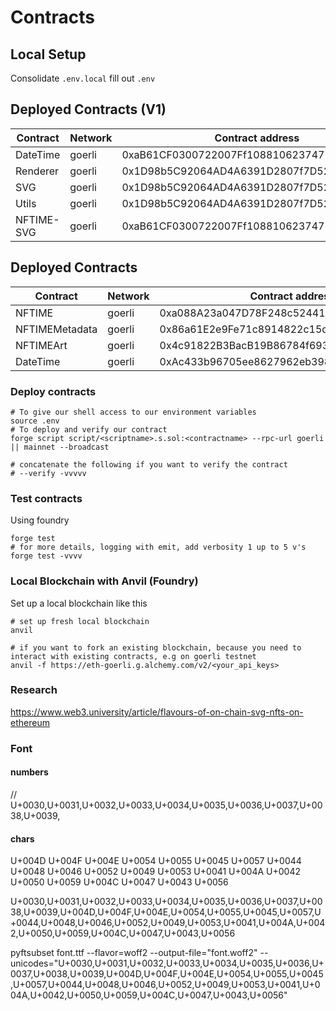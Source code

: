 # Contracts

## Local Setup

Consolidate `.env.local` fill out `.env`

## Deployed Contracts (V1)

| Contract   | Network | Contract address                           |
| ---------- | ------- | ------------------------------------------ |
| DateTime   | goerli  | 0xaB61CF0300722007Ff10881062374776E13a097c |
| Renderer   | goerli  | 0x1D98b5C92064AD4A6391D2807f7D526b9aFF1b8B |
| SVG        | goerli  | 0x1D98b5C92064AD4A6391D2807f7D526b9aFF1b8B |
| Utils      | goerli  | 0x1D98b5C92064AD4A6391D2807f7D526b9aFF1b8B |
| NFTIME-SVG | goerli  | 0xaB61CF0300722007Ff10881062374776E13a097c |

## Deployed Contracts

| Contract       | Network | Contract address                           |
| -------------- | ------- | ------------------------------------------ |
| NFTIME         | goerli  | 0xa088A23a047D78F248c5244137fFfe41f4dBD850 |
| NFTIMEMetadata | goerli  | 0x86a61E2e9Fe71c8914822c15d8f19c0F630EE0D8 |
| NFTIMEArt      | goerli  | 0x4c91822B3BacB19B86784f6938Be85d2452A675b |
| DateTime       | goerli  | 0xAc433b96705ee8627962eb398B22dAd77ece8118 |

### Deploy contracts

```shell
# To give our shell access to our environment variables
source .env
# To deploy and verify our contract
forge script script/<scriptname>.s.sol:<contractname> --rpc-url goerli || mainnet --broadcast

# concatenate the following if you want to verify the contract
# --verify -vvvvv

```

### Test contracts

Using foundry

```shell
forge test
# for more details, logging with emit, add verbosity 1 up to 5 v's
forge test -vvvv
```

### Local Blockchain with Anvil (Foundry)

Set up a local blockchain like this

```shell
# set up fresh local blockchain
anvil

# if you want to fork an existing blockchain, because you need to interact with existing contracts, e.g on goerli testnet
anvil -f https://eth-goerli.g.alchemy.com/v2/<your_api_keys>
```

### Research

https://www.web3.university/article/flavours-of-on-chain-svg-nfts-on-ethereum

### Font

#### numbers

// U+0030,U+0031,U+0032,U+0033,U+0034,U+0035,U+0036,U+0037,U+0038,U+0039,

#### chars

U+004D U+004F U+004E U+0054 U+0055 U+0045 U+0057 U+0044 U+0048 U+0046 U+0052 U+0049 U+0053 U+0041 U+004A U+0042 U+0050 U+0059 U+004C U+0047 U+0043 U+0056

U+0030,U+0031,U+0032,U+0033,U+0034,U+0035,U+0036,U+0037,U+0038,U+0039,U+004D,U+004F,U+004E,U+0054,U+0055,U+0045,U+0057,U+0044,U+0048,U+0046,U+0052,U+0049,U+0053,U+0041,U+004A,U+0042,U+0050,U+0059,U+004C,U+0047,U+0043,U+0056

pyftsubset font.ttf --flavor=woff2 --output-file="font.woff2" --unicodes="U+0030,U+0031,U+0032,U+0033,U+0034,U+0035,U+0036,U+0037,U+0038,U+0039,U+004D,U+004F,U+004E,U+0054,U+0055,U+0045,U+0057,U+0044,U+0048,U+0046,U+0052,U+0049,U+0053,U+0041,U+004A,U+0042,U+0050,U+0059,U+004C,U+0047,U+0043,U+0056"
